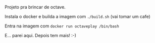 Projeto pra brincar de octave.

Instala o docker e builda a imagem com `./build.sh` (vai tomar um cafe)

Entra na imagem com `docker run octaveplay /bin/bash`

E... parei aqui. Depois tem mais! :-)